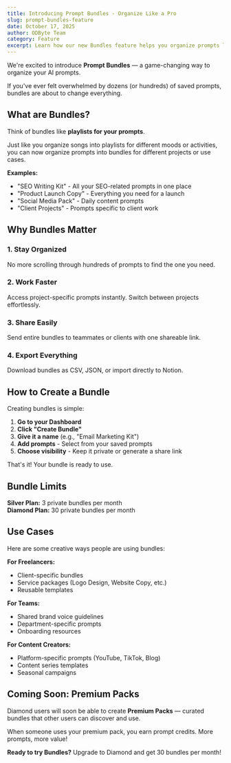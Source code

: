 ```yaml
---
title: Introducing Prompt Bundles - Organize Like a Pro
slug: prompt-bundles-feature
date: October 17, 2025
author: ODByte Team
category: Feature
excerpt: Learn how our new Bundles feature helps you organize prompts like playlists. Group related prompts and access them instantly.
---
```


We're excited to introduce **Prompt Bundles** — a game-changing way to organize your AI prompts.

If you've ever felt overwhelmed by dozens (or hundreds) of saved prompts, bundles are about to change everything.

## What are Bundles?

Think of bundles like **playlists for your prompts**. 

Just like you organize songs into playlists for different moods or activities, you can now organize prompts into bundles for different projects or use cases.

**Examples:**
- "SEO Writing Kit" - All your SEO-related prompts in one place
- "Product Launch Copy" - Everything you need for a launch
- "Social Media Pack" - Daily content prompts
- "Client Projects" - Prompts specific to client work

## Why Bundles Matter

### 1. Stay Organized
No more scrolling through hundreds of prompts to find the one you need.

### 2. Work Faster
Access project-specific prompts instantly. Switch between projects effortlessly.

### 3. Share Easily
Send entire bundles to teammates or clients with one shareable link.

### 4. Export Everything
Download bundles as CSV, JSON, or import directly to Notion.

## How to Create a Bundle

Creating bundles is simple:

1. **Go to your Dashboard**
2. **Click "Create Bundle"**
3. **Give it a name** (e.g., "Email Marketing Kit")
4. **Add prompts** - Select from your saved prompts
5. **Choose visibility** - Keep it private or generate a share link

That's it! Your bundle is ready to use.

## Bundle Limits

**Silver Plan:** 3 private bundles per month  
**Diamond Plan:** 30 private bundles per month

## Use Cases

Here are some creative ways people are using bundles:

**For Freelancers:**
- Client-specific bundles
- Service packages (Logo Design, Website Copy, etc.)
- Reusable templates

**For Teams:**
- Shared brand voice guidelines
- Department-specific prompts
- Onboarding resources

**For Content Creators:**
- Platform-specific prompts (YouTube, TikTok, Blog)
- Content series templates
- Seasonal campaigns

## Coming Soon: Premium Packs

Diamond users will soon be able to create **Premium Packs** — curated bundles that other users can discover and use.

When someone uses your premium pack, you earn prompt credits. More prompts, more value!

**Ready to try Bundles?** Upgrade to Diamond and get 30 bundles per month!
